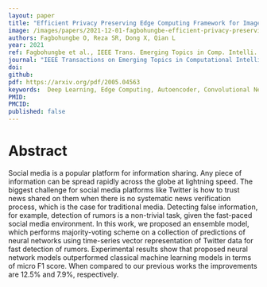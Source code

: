 ```yaml
---
layout: paper
title: "Efficient Privacy Preserving Edge Computing Framework for Image Classification"
image: /images/papers/2021-12-01-fagbohungbe-efficient-privacy-preserving-edge.png
authors: Fagbohungbe O, Reza SR, Dong X, Qian L
year: 2021
ref: Fagbohungbe et al., IEEE Trans. Emerging Topics in Comp. Intelli. (accepted)
journal: "IEEE Transactions on Emerging Topics in Computational Intelligence"
doi: 
github:
pdf: https://arxiv.org/pdf/2005.04563
keywords:  Deep Learning, Edge Computing, Autoencoder, Convolutional Neural Network, Internet of Things
PMID: 
PMCID: 
published: false
---
```


# Abstract

Social media is a popular platform for information sharing. Any piece of information can be spread rapidly across the globe at lightning speed. The biggest challenge for social media platforms like Twitter is how to trust news shared on them when there is no systematic news verification process, which is the case for traditional media. Detecting false information, for example, detection of rumors is a non-trivial task, given the fast-paced social media environment. In this work, we proposed an ensemble model, which performs majority-voting scheme on a collection of predictions of neural networks using time-series vector representation of Twitter data for fast detection of rumors. Experimental results show that proposed neural network models outperformed classical machine learning models in terms of micro F1 score. When compared to our previous works the improvements are 12.5% and 7.9%, respectively.

